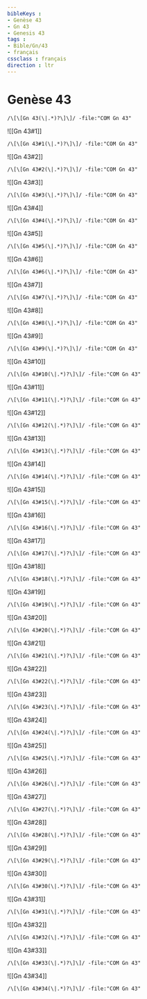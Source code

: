 ```yaml
---
bibleKeys : 
- Genèse 43
- Gn 43
- Genesis 43
tags : 
- Bible/Gn/43
- français
cssclass : français
direction : ltr
---
```


# Genèse 43

```query
/\[\[Gn 43(\|.*)?\]\]/ -file:"COM Gn 43"
```



![[Gn 43#1]]

```query
/\[\[Gn 43#1(\|.*)?\]\]/ -file:"COM Gn 43"
```

![[Gn 43#2]]

```query
/\[\[Gn 43#2(\|.*)?\]\]/ -file:"COM Gn 43"
```

![[Gn 43#3]]

```query
/\[\[Gn 43#3(\|.*)?\]\]/ -file:"COM Gn 43"
```

![[Gn 43#4]]

```query
/\[\[Gn 43#4(\|.*)?\]\]/ -file:"COM Gn 43"
```

![[Gn 43#5]]

```query
/\[\[Gn 43#5(\|.*)?\]\]/ -file:"COM Gn 43"
```

![[Gn 43#6]]

```query
/\[\[Gn 43#6(\|.*)?\]\]/ -file:"COM Gn 43"
```

![[Gn 43#7]]

```query
/\[\[Gn 43#7(\|.*)?\]\]/ -file:"COM Gn 43"
```

![[Gn 43#8]]

```query
/\[\[Gn 43#8(\|.*)?\]\]/ -file:"COM Gn 43"
```

![[Gn 43#9]]

```query
/\[\[Gn 43#9(\|.*)?\]\]/ -file:"COM Gn 43"
```

![[Gn 43#10]]

```query
/\[\[Gn 43#10(\|.*)?\]\]/ -file:"COM Gn 43"
```

![[Gn 43#11]]

```query
/\[\[Gn 43#11(\|.*)?\]\]/ -file:"COM Gn 43"
```

![[Gn 43#12]]

```query
/\[\[Gn 43#12(\|.*)?\]\]/ -file:"COM Gn 43"
```

![[Gn 43#13]]

```query
/\[\[Gn 43#13(\|.*)?\]\]/ -file:"COM Gn 43"
```

![[Gn 43#14]]

```query
/\[\[Gn 43#14(\|.*)?\]\]/ -file:"COM Gn 43"
```

![[Gn 43#15]]

```query
/\[\[Gn 43#15(\|.*)?\]\]/ -file:"COM Gn 43"
```

![[Gn 43#16]]

```query
/\[\[Gn 43#16(\|.*)?\]\]/ -file:"COM Gn 43"
```

![[Gn 43#17]]

```query
/\[\[Gn 43#17(\|.*)?\]\]/ -file:"COM Gn 43"
```

![[Gn 43#18]]

```query
/\[\[Gn 43#18(\|.*)?\]\]/ -file:"COM Gn 43"
```

![[Gn 43#19]]

```query
/\[\[Gn 43#19(\|.*)?\]\]/ -file:"COM Gn 43"
```

![[Gn 43#20]]

```query
/\[\[Gn 43#20(\|.*)?\]\]/ -file:"COM Gn 43"
```

![[Gn 43#21]]

```query
/\[\[Gn 43#21(\|.*)?\]\]/ -file:"COM Gn 43"
```

![[Gn 43#22]]

```query
/\[\[Gn 43#22(\|.*)?\]\]/ -file:"COM Gn 43"
```

![[Gn 43#23]]

```query
/\[\[Gn 43#23(\|.*)?\]\]/ -file:"COM Gn 43"
```

![[Gn 43#24]]

```query
/\[\[Gn 43#24(\|.*)?\]\]/ -file:"COM Gn 43"
```

![[Gn 43#25]]

```query
/\[\[Gn 43#25(\|.*)?\]\]/ -file:"COM Gn 43"
```

![[Gn 43#26]]

```query
/\[\[Gn 43#26(\|.*)?\]\]/ -file:"COM Gn 43"
```

![[Gn 43#27]]

```query
/\[\[Gn 43#27(\|.*)?\]\]/ -file:"COM Gn 43"
```

![[Gn 43#28]]

```query
/\[\[Gn 43#28(\|.*)?\]\]/ -file:"COM Gn 43"
```

![[Gn 43#29]]

```query
/\[\[Gn 43#29(\|.*)?\]\]/ -file:"COM Gn 43"
```

![[Gn 43#30]]

```query
/\[\[Gn 43#30(\|.*)?\]\]/ -file:"COM Gn 43"
```

![[Gn 43#31]]

```query
/\[\[Gn 43#31(\|.*)?\]\]/ -file:"COM Gn 43"
```

![[Gn 43#32]]

```query
/\[\[Gn 43#32(\|.*)?\]\]/ -file:"COM Gn 43"
```

![[Gn 43#33]]

```query
/\[\[Gn 43#33(\|.*)?\]\]/ -file:"COM Gn 43"
```

![[Gn 43#34]]

```query
/\[\[Gn 43#34(\|.*)?\]\]/ -file:"COM Gn 43"
```

